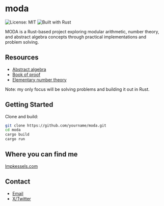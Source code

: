 # moda

![License: MIT](https://img.shields.io/badge/License-MIT-green.svg)
![Built with Rust](https://img.shields.io/badge/Built%20with-Rust-red.svg)

MODA is a Rust-based project exploring modular arithmetic, number theory, and abstract algebra concepts through practical implementations and problem solving.

## Resources

- [Abstract algebra](https://www.math.colostate.edu/~pries/467/Judson12.pdf)
- [Book of proof](https://jdhsmith.math.iastate.edu/class/BookOfProof.pdf)
- [Elementary number theory](https://www.researchgate.net/profile/Issam_Kaddoura/post/Do-irrational-numbers-exist-in-nature/attachment/5f580f02f97a8800014574a2/AS%3A933631606403072%401599606529112/download/david-m-burton-elementary-number-theory-mcgraw-hill-education-2010.pdf)

Note: my only focus will be solving problems and building it out in Rust.

## Getting Started

Clone and build:

```bash
git clone https://github.com/yourname/moda.git
cd moda
cargo build
cargo run
```

## Where you can find me

[lmpkessels.com](https://lmpkessels.com/)

## Contact

- [Email](mailto:l@lmpkessels.com)
- [X/Twitter](https://x.com/lmpkessels)
